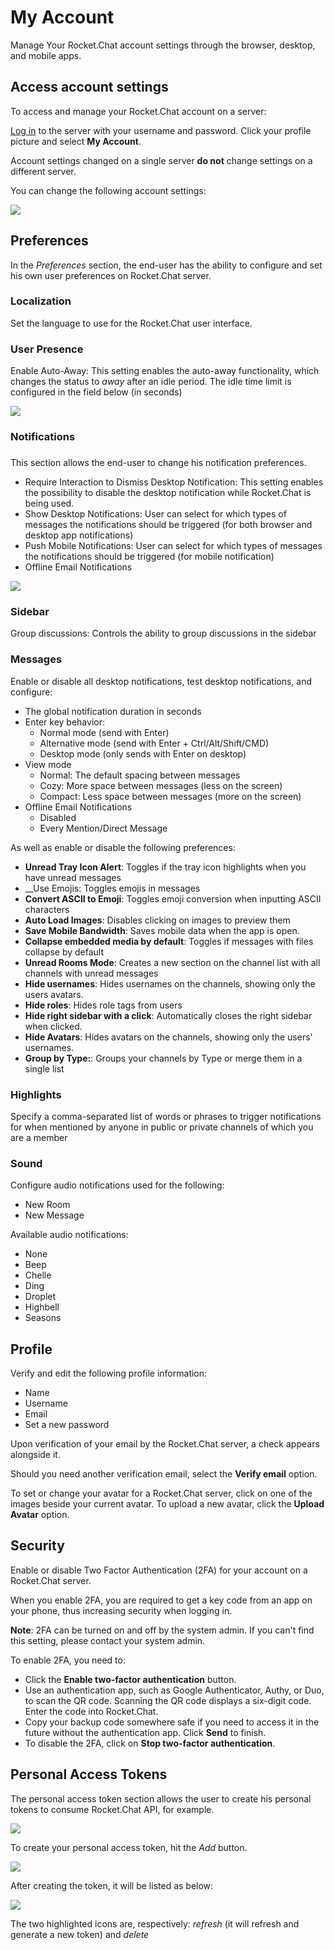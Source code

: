 # My Account

Manage Your Rocket.Chat account settings through the browser, desktop, and mobile apps.

## Access account settings

To access and manage your Rocket.Chat account on a server:

[Log in](../login.md) to the server with your username and password. Click your profile picture and select **My Account**.

Account settings changed on a single server **do not** change settings on a different server.

You can change the following account settings:

![](../../../.gitbook/assets/user_panel_3.png)

## Preferences

In the _Preferences_ section, the end-user has the ability to configure and set his own user preferences on Rocket.Chat server.

### Localization

Set the language to use for the Rocket.Chat user interface.

### User Presence

Enable Auto-Away: This setting enables the auto-away functionality, which changes the status to _away_ after an idle period. The idle time limit is configured in the field below \(in seconds\)

![](../../../.gitbook/assets/screenshot_524.png)

### Notifications

### 

This section allows the end-user to change his notification preferences.

* Require Interaction to Dismiss Desktop Notification: This setting enables the possibility to disable the desktop notification while Rocket.Chat is being used.
* Show Desktop Notifications: User can select for which types of messages the notifications should be triggered \(for both browser and desktop app notifications\)
* Push Mobile Notifications: User can select for which types of messages the notifications should be triggered \(for mobile notification\)
* Offline Email Notifications

![](../../../.gitbook/assets/user_panel_4.png)

### Sidebar

Group discussions: Controls the ability to group discussions in the sidebar

### Messages

Enable or disable all desktop notifications, test desktop notifications, and configure:

* The global notification duration in seconds
* Enter key behavior:
  * Normal mode \(send with Enter\)
  * Alternative mode \(send with Enter + Ctrl/Alt/Shift/CMD\)
  * Desktop mode \(only sends with Enter on desktop\)
* View mode
  * Normal: The default spacing between messages
  * Cozy: More space between messages \(less on the screen\)
  * Compact: Less space between messages \(more on the screen\)
* Offline Email Notifications
  * Disabled
  * Every Mention/Direct Message

As well as enable or disable the following preferences:

* **Unread Tray Icon Alert**: Toggles if the tray icon highlights when you have unread messages
* \_\_Use Emojis: Toggles emojis in messages
* **Convert ASCII to Emoji**: Toggles emoji conversion when inputting ASCII characters
* **Auto Load Images**:  Disables clicking on images to preview them
* **Save Mobile Bandwidth**: Saves mobile data when the app is open.
* **Collapse embedded media by default**:  Toggles if messages with files collapse by default
* **Unread Rooms Mode**: Creates a new section on the channel list with all channels with unread messages
* **Hide usernames**: Hides usernames on the channels, showing only the users avatars.
* **Hide roles**: Hides role tags from users
* **Hide right sidebar with a click**: Automatically closes the right sidebar when clicked.
* **Hide Avatars**: Hides avatars on the channels, showing only the users' usernames.
* **Group by Type:**:  Groups your channels by Type or merge them in a single list

### Highlights

Specify a comma-separated list of words or phrases to trigger notifications for when mentioned by anyone in public or private channels of which you are a member

### Sound

Configure audio notifications used for the following:

* New Room
* New Message

Available audio notifications:

* None
* Beep
* Chelle
* Ding
* Droplet
* Highbell
* Seasons

## Profile

Verify and edit the following profile information:

* Name
* Username
* Email
* Set a new password

Upon verification of your email by the Rocket.Chat server, a check appears alongside it.

Should you need another verification email, select the **Verify email** option.

To set or change your avatar for a Rocket.Chat server, click on one of the images beside your current avatar. To upload a new avatar, click the **Upload Avatar** option.

## Security

Enable or disable Two Factor Authentication \(2FA\) for your account on a Rocket.Chat server.

When you enable 2FA, you are required to get a key code from an app on your phone, thus increasing security when logging in.

**Note**: 2FA can be turned on and off by the system admin. If you can't find this setting, please contact your system admin.

To enable 2FA, you need to:

* Click the **Enable two-factor authentication** button.
* Use an authentication app, such as Google Authenticator, Authy, or Duo, to scan the QR code. Scanning the QR code displays a six-digit code. Enter the code into Rocket.Chat.
* Copy your backup code somewhere safe if you need to access it in the future without the authentication app. Click **Send** to finish.
* To disable the 2FA, click on **Stop two-factor authentication**.

## Personal Access Tokens

The personal access token section allows the user to create his personal tokens to consume Rocket.Chat API, for example.

![](../../../.gitbook/assets/screenshot_565.png)

To create your personal access token, hit the _Add_ button.

![](../../../.gitbook/assets/pat_1.png)

After creating the token, it will be listed as below:

![](../../../.gitbook/assets/screenshot_566.png)

The two highlighted icons are, respectively: _refresh_ \(it will refresh and generate a new token\) and _delete_

